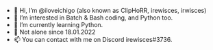 - 👋 Hi, I’m @iloveichigo (also known as ClipHoRR, irewisces, irwisces)
- 👀 I’m interested in Batch & Bash coding, and Python too.
- 🌱 I’m currently learning Python.
- 💞️ Not alone since 18.01.2022
- 📫 You can contact with me on Discord irewisces#3736.

<!---
iloveichigo/iloveichigo is a ✨ special ✨ repository because its `README.md` (this file) appears on your GitHub profile.
You can click the Preview link to take a look at your changes.
--->
